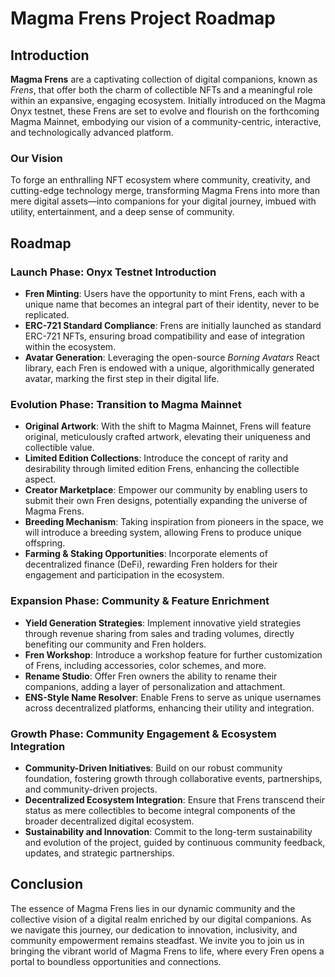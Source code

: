 # Magma Frens Project Roadmap

## Introduction

**Magma Frens** are a captivating collection of digital companions, known as *Frens*, that offer both the charm of collectible NFTs and a meaningful role within an expansive, engaging ecosystem. Initially introduced on the Magma Onyx testnet, these Frens are set to evolve and flourish on the forthcoming Magma Mainnet, embodying our vision of a community-centric, interactive, and technologically advanced platform.

### Our Vision

To forge an enthralling NFT ecosystem where community, creativity, and cutting-edge technology merge, transforming Magma Frens into more than mere digital assets—into companions for your digital journey, imbued with utility, entertainment, and a deep sense of community.

## Roadmap

### Launch Phase: Onyx Testnet Introduction

- **Fren Minting**: Users have the opportunity to mint Frens, each with a unique name that becomes an integral part of their identity, never to be replicated.
- **ERC-721 Standard Compliance**: Frens are initially launched as standard ERC-721 NFTs, ensuring broad compatibility and ease of integration within the ecosystem.
- **Avatar Generation**: Leveraging the open-source *Borning Avatars* React library, each Fren is endowed with a unique, algorithmically generated avatar, marking the first step in their digital life.

### Evolution Phase: Transition to Magma Mainnet

- **Original Artwork**: With the shift to Magma Mainnet, Frens will feature original, meticulously crafted artwork, elevating their uniqueness and collectible value.
- **Limited Edition Collections**: Introduce the concept of rarity and desirability through limited edition Frens, enhancing the collectible aspect.
- **Creator Marketplace**: Empower our community by enabling users to submit their own Fren designs, potentially expanding the universe of Magma Frens.
- **Breeding Mechanism**: Taking inspiration from pioneers in the space, we will introduce a breeding system, allowing Frens to produce unique offspring.
- **Farming & Staking Opportunities**: Incorporate elements of decentralized finance (DeFi), rewarding Fren holders for their engagement and participation in the ecosystem.

### Expansion Phase: Community & Feature Enrichment

- **Yield Generation Strategies**: Implement innovative yield strategies through revenue sharing from sales and trading volumes, directly benefiting our community and Fren holders.
- **Fren Workshop**: Introduce a workshop feature for further customization of Frens, including accessories, color schemes, and more.
- **Rename Studio**: Offer Fren owners the ability to rename their companions, adding a layer of personalization and attachment.
- **ENS-Style Name Resolver**: Enable Frens to serve as unique usernames across decentralized platforms, enhancing their utility and integration.

### Growth Phase: Community Engagement & Ecosystem Integration

- **Community-Driven Initiatives**: Build on our robust community foundation, fostering growth through collaborative events, partnerships, and community-driven projects.
- **Decentralized Ecosystem Integration**: Ensure that Frens transcend their status as mere collectibles to become integral components of the broader decentralized digital ecosystem.
- **Sustainability and Innovation**: Commit to the long-term sustainability and evolution of the project, guided by continuous community feedback, updates, and strategic partnerships.

## Conclusion

The essence of Magma Frens lies in our dynamic community and the collective vision of a digital realm enriched by our digital companions. As we navigate this journey, our dedication to innovation, inclusivity, and community empowerment remains steadfast. We invite you to join us in bringing the vibrant world of Magma Frens to life, where every Fren opens a portal to boundless opportunities and connections.

